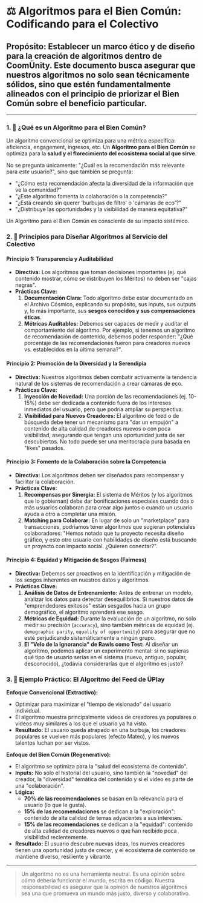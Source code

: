 # ⚖️ Algoritmos para el Bien Común: Codificando para el Colectivo

## **Propósito:** Establecer un marco ético y de diseño para la creación de algoritmos dentro de CoomÜnity. Este documento busca asegurar que nuestros algoritmos no solo sean técnicamente sólidos, sino que estén fundamentalmente alineados con el principio de priorizar el Bien Común sobre el beneficio particular.

---

### **1. 🧠 ¿Qué es un Algoritmo para el Bien Común?**

Un algoritmo convencional se optimiza para una métrica específica: eficiencia, engagement, ingresos, etc. Un **Algoritmo para el Bien Común** se optimiza para la **salud y el florecimiento del ecosistema social al que sirve**.

No se pregunta únicamente: "¿Cuál es la recomendación más relevante para *este* usuario?", sino que también se pregunta:
- "¿Cómo esta recomendación afecta la diversidad de la información que ve la comunidad?"
- "¿Este algoritmo fomenta la colaboración o la competencia?"
- "¿Está creando sin querer 'burbujas de filtro' o 'cámaras de eco'?"
- "¿Distribuye las oportunidades y la visibilidad de manera equitativa?"

Un Algoritmo para el Bien Común es consciente de su impacto sistémico.

### **2. 🧭 Principios para Diseñar Algoritmos al Servicio del Colectivo**

#### **Principio 1: Transparencia y Auditabilidad**

-   **Directiva:** Los algoritmos que toman decisiones importantes (ej. qué contenido mostrar, cómo se distribuyen los Méritos) no deben ser "cajas negras".
-   **Prácticas Clave:**
    1.  **Documentación Clara:** Todo algoritmo debe estar documentado en el Archivo Cósmico, explicando su propósito, sus inputs, sus outputs y, lo más importante, sus **sesgos conocidos y sus compensaciones éticas**.
    2.  **Métricas Auditables:** Debemos ser capaces de medir y auditar el comportamiento del algoritmo. Por ejemplo, si tenemos un algoritmo de recomendación de contenido, debemos poder responder: "¿Qué porcentaje de las recomendaciones fueron para creadores nuevos vs. establecidos en la última semana?".

#### **Principio 2: Promoción de la Diversidad y la Serendipia**

-   **Directiva:** Nuestros algoritmos deben combatir activamente la tendencia natural de los sistemas de recomendación a crear cámaras de eco.
-   **Prácticas Clave:**
    1.  **Inyección de Novedad:** Una porción de las recomendaciones (ej. 10-15%) debe ser dedicada a contenido fuera de los intereses inmediatos del usuario, pero que podría ampliar su perspectiva.
    2.  **Visibilidad para Nuevos Creadores:** El algoritmo de feed o de búsqueda debe tener un mecanismo para "dar un empujón" a contenido de alta calidad de creadores nuevos o con poca visibilidad, asegurando que tengan una oportunidad justa de ser descubiertos. No todo puede ser una meritocracia pura basada en "likes" pasados.

#### **Principio 3: Fomento de la Colaboración sobre la Competencia**

-   **Directiva:** Los algoritmos deben ser diseñados para recompensar y facilitar la colaboración.
-   **Prácticas Clave:**
    1.  **Recompensas por Sinergia:** El sistema de Méritos (y los algoritmos que lo gobiernan) debe dar bonificaciones especiales cuando dos o más usuarios colaboran para crear algo juntos o cuando un usuario ayuda a otro a completar una misión.
    2.  **Matching para Colaborar:** En lugar de solo un "marketplace" para transacciones, podríamos tener algoritmos que sugieran potenciales colaboradores: "Hemos notado que tu proyecto necesita diseño gráfico, y este otro usuario con habilidades de diseño está buscando un proyecto con impacto social. ¿Quieren conectar?".

#### **Principio 4: Equidad y Mitigación de Sesgos (Fairness)**

-   **Directiva:** Debemos ser proactivos en la identificación y mitigación de los sesgos inherentes en nuestros datos y algoritmos.
-   **Prácticas Clave:**
    1.  **Análisis de Datos de Entrenamiento:** Antes de entrenar un modelo, analizar los datos para detectar desequilibrios. Si nuestros datos de "emprendedores exitosos" están sesgados hacia un grupo demográfico, el algoritmo aprenderá ese sesgo.
    2.  **Métricas de Equidad:** Durante la evaluación de un algoritmo, no solo medir su precisión (`accuracy`), sino también métricas de equidad (ej. `demographic parity`, `equality of opportunity`) para asegurar que no esté perjudicando sistemáticamente a ningún grupo.
    3.  **El "Velo de la Ignorancia" de Rawls como Test:** Al diseñar un algoritmo, podemos aplicar un experimento mental: si no supieras qué tipo de usuario serías en el sistema (nuevo, antiguo, popular, desconocido), ¿todavía considerarías que el algoritmo es justo?

### **3. 🔮 Ejemplo Práctico: El Algoritmo del Feed de ÜPlay**

**Enfoque Convencional (Extractivo):**
-   Optimizar para maximizar el "tiempo de visionado" del usuario individual.
-   El algoritmo muestra principalmente videos de creadores ya populares o videos muy similares a los que el usuario ya ha visto.
-   **Resultado:** El usuario queda atrapado en una burbuja, los creadores populares se vuelven más populares (efecto Mateo), y los nuevos talentos luchan por ser vistos.

**Enfoque del Bien Común (Regenerativo):**
-   El algoritmo se optimiza para la "salud del ecosistema de contenido".
-   **Inputs:** No solo el historial del usuario, sino también la "novedad" del creador, la "diversidad" temática del contenido y si el video es parte de una "colaboración".
-   **Lógica:**
    -   **70% de las recomendaciones** se basan en la relevancia para el usuario (lo que le gusta).
    -   **15% de las recomendaciones** se dedican a la "exploración": contenido de alta calidad de temas adyacentes a sus intereses.
    -   **15% de las recomendaciones** se dedican a la "equidad": contenido de alta calidad de creadores nuevos o que han recibido poca visibilidad recientemente.
-   **Resultado:** El usuario descubre nuevas ideas, los nuevos creadores tienen una oportunidad justa de crecer, y el ecosistema de contenido se mantiene diverso, resiliente y vibrante.

---

> Un algoritmo no es una herramienta neutral. Es una opinión sobre cómo debería funcionar el mundo, escrita en código. Nuestra responsabilidad es asegurar que la opinión de nuestros algoritmos sea una que promueva un mundo más justo, diverso y colaborativo. 
